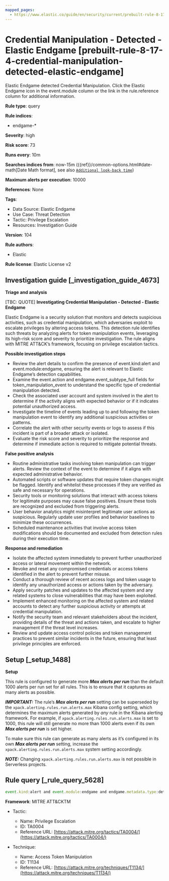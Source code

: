 ```yaml
---
mapped_pages:
  - https://www.elastic.co/guide/en/security/current/prebuilt-rule-8-17-4-credential-manipulation-detected-elastic-endgame.html
---
```


# Credential Manipulation - Detected - Elastic Endgame [prebuilt-rule-8-17-4-credential-manipulation-detected-elastic-endgame]

Elastic Endgame detected Credential Manipulation. Click the Elastic Endgame icon in the event.module column or the link in the rule.reference column for additional information.

**Rule type**: query

**Rule indices**:

* endgame-*

**Severity**: high

**Risk score**: 73

**Runs every**: 10m

**Searches indices from**: now-15m ({{ref}}/common-options.html#date-math[Date Math format], see also [`Additional look-back time`](docs-content://solutions/security/detect-and-alert/create-detection-rule.md#rule-schedule))

**Maximum alerts per execution**: 10000

**References**: None

**Tags**:

* Data Source: Elastic Endgame
* Use Case: Threat Detection
* Tactic: Privilege Escalation
* Resources: Investigation Guide

**Version**: 104

**Rule authors**:

* Elastic

**Rule license**: Elastic License v2

## Investigation guide [_investigation_guide_4673]

**Triage and analysis**

[TBC: QUOTE]
**Investigating Credential Manipulation - Detected - Elastic Endgame**

Elastic Endgame is a security solution that monitors and detects suspicious activities, such as credential manipulation, which adversaries exploit to escalate privileges by altering access tokens. This detection rule identifies such threats by analyzing alerts for token manipulation events, leveraging its high-risk score and severity to prioritize investigation. The rule aligns with MITRE ATT&CK’s framework, focusing on privilege escalation tactics.

**Possible investigation steps**

* Review the alert details to confirm the presence of event.kind:alert and event.module:endgame, ensuring the alert is relevant to Elastic Endgame’s detection capabilities.
* Examine the event.action and endgame.event_subtype_full fields for token_manipulation_event to understand the specific type of credential manipulation detected.
* Check the associated user account and system involved in the alert to determine if the activity aligns with expected behavior or if it indicates potential unauthorized access.
* Investigate the timeline of events leading up to and following the token manipulation event to identify any additional suspicious activities or patterns.
* Correlate the alert with other security events or logs to assess if this incident is part of a broader attack or isolated.
* Evaluate the risk score and severity to prioritize the response and determine if immediate action is required to mitigate potential threats.

**False positive analysis**

* Routine administrative tasks involving token manipulation can trigger alerts. Review the context of the event to determine if it aligns with expected administrative behavior.
* Automated scripts or software updates that require token changes might be flagged. Identify and whitelist these processes if they are verified as safe and necessary for operations.
* Security tools or monitoring solutions that interact with access tokens for legitimate purposes may cause false positives. Ensure these tools are recognized and excluded from triggering alerts.
* User behavior analytics might misinterpret legitimate user actions as suspicious. Regularly update user profiles and behavior baselines to minimize these occurrences.
* Scheduled maintenance activities that involve access token modifications should be documented and excluded from detection rules during their execution time.

**Response and remediation**

* Isolate the affected system immediately to prevent further unauthorized access or lateral movement within the network.
* Revoke and reset any compromised credentials or access tokens identified in the alert to prevent further misuse.
* Conduct a thorough review of recent access logs and token usage to identify any unauthorized access or actions taken by the adversary.
* Apply security patches and updates to the affected system and any related systems to close vulnerabilities that may have been exploited.
* Implement enhanced monitoring on the affected system and related accounts to detect any further suspicious activity or attempts at credential manipulation.
* Notify the security team and relevant stakeholders about the incident, providing details of the threat and actions taken, and escalate to higher management if the threat level increases.
* Review and update access control policies and token management practices to prevent similar incidents in the future, ensuring that least privilege principles are enforced.


## Setup [_setup_1488]

**Setup**

This rule is configured to generate more ***Max alerts per run*** than the default 1000 alerts per run set for all rules. This is to ensure that it captures as many alerts as possible.

***IMPORTANT:*** The rule’s ***Max alerts per run*** setting can be superseded by the `xpack.alerting.rules.run.alerts.max` Kibana config setting, which determines the maximum alerts generated by *any* rule in the Kibana alerting framework. For example, if `xpack.alerting.rules.run.alerts.max` is set to 1000, this rule will still generate no more than 1000 alerts even if its own ***Max alerts per run*** is set higher.

To make sure this rule can generate as many alerts as it’s configured in its own ***Max alerts per run*** setting, increase the `xpack.alerting.rules.run.alerts.max` system setting accordingly.

***NOTE:*** Changing `xpack.alerting.rules.run.alerts.max` is not possible in Serverless projects.


## Rule query [_rule_query_5628]

```js
event.kind:alert and event.module:endgame and endgame.metadata.type:detection and (event.action:token_manipulation_event or endgame.event_subtype_full:token_manipulation_event)
```

**Framework**: MITRE ATT&CKTM

* Tactic:

    * Name: Privilege Escalation
    * ID: TA0004
    * Reference URL: [https://attack.mitre.org/tactics/TA0004/](https://attack.mitre.org/tactics/TA0004/)

* Technique:

    * Name: Access Token Manipulation
    * ID: T1134
    * Reference URL: [https://attack.mitre.org/techniques/T1134/](https://attack.mitre.org/techniques/T1134/)



